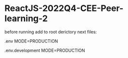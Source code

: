 # ReactJS-2022Q4-CEE-Peer-learning-2

before running add to root derictory next files:

.env
  MODE=PRODUCTION

.env.development
  MODE=PRODUCTION